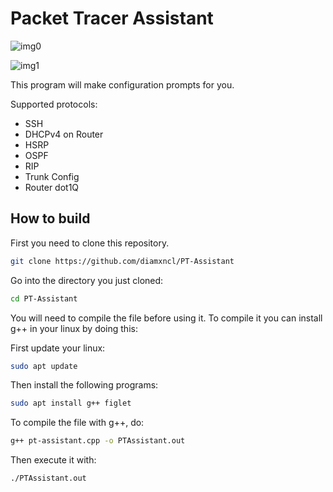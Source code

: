 # Packet Tracer Assistant

![img0](https://cdn.discordapp.com/attachments/824682628455071795/1180835429306605618/image.png?ex=657eddb1&is=656c68b1&hm=902031f6295f46accf874b589b5431212c3254ac2b05ecd0046facc2bfca1a31&)


![img1](https://cdn.discordapp.com/attachments/824682628455071795/1180835470863773696/image.png?ex=657eddbb&is=656c68bb&hm=62026385627ba3918ea034c3f255a9a3164f1e5cb893f5f6a5627b98235a85f7&)

This program will make configuration prompts for you.

Supported protocols:
  - SSH
  - DHCPv4 on Router
  - HSRP
  - OSPF
  - RIP
  - Trunk Config
  - Router dot1Q

## How to build

First you need to clone this repository.

  ```bash
  git clone https://github.com/diamxncl/PT-Assistant
  ```
Go into the directory you just cloned:

  ```bash
  cd PT-Assistant
  ```

You will need to compile the file before using it.
To compile it you can install g++ in your linux by doing this:

First update your linux:
  ```bash
  sudo apt update
  ```
Then install the following programs: 
  ```bash
  sudo apt install g++ figlet
  ```

To compile the file with g++, do:
  ```bash
  g++ pt-assistant.cpp -o PTAssistant.out
  ```

Then execute it with:
  ```bash
  ./PTAssistant.out
  ```

